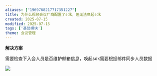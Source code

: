 ```yaml
---
aliases: ["1969768217717351227"]
title: 为什么视频会议厂商配置了sdk，但无法唤起sdk
created: 2025-07-15
modified: 2025-07-15
tags: ['基础模块']
theme: 会议管理
---
```


**解决方案**

需要检查下入会人员是否维护邮箱信息，唤起sdk需要根据邮件同步人员数据

![](https://myhelpdoc.oss-cn-heyuan.aliyuncs.com/mdimages/4d630e9adfb156896063dd552453ba3e.jpg)